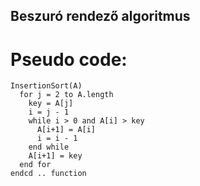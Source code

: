 ## Beszuró rendező algoritmus

# Pseudo code:

```
InsertionSort(A)
  for j = 2 to A.length
    key = A[j]
    i = j - 1
    while i > 0 and A[i] > key
      A[i+1] = A[i]
      i = i - 1
    end while
    A[i+1] = key
  end for
endcd .. function
```